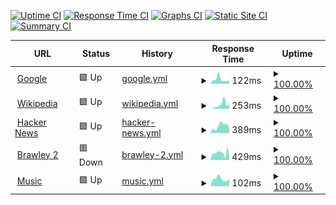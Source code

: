 [![Uptime CI](https://github.com/youngcaptains/upptime/workflows/Uptime%20CI/badge.svg)](https://github.com/youngcaptains/upptime/actions?query=workflow%3A%22Uptime+CI%22)
[![Response Time CI](https://github.com/youngcaptains/upptime/workflows/Response%20Time%20CI/badge.svg)](https://github.com/youngcaptains/upptime/actions?query=workflow%3A%22Response+Time+CI%22)
[![Graphs CI](https://github.com/youngcaptains/upptime/workflows/Graphs%20CI/badge.svg)](https://github.com/youngcaptains/upptime/actions?query=workflow%3A%22Graphs+CI%22)
[![Static Site CI](https://github.com/youngcaptains/upptime/workflows/Static%20Site%20CI/badge.svg)](https://github.com/youngcaptains/upptime/actions?query=workflow%3A%22Static+Site+CI%22)
[![Summary CI](https://github.com/youngcaptains/upptime/workflows/Summary%20CI/badge.svg)](https://github.com/youngcaptains/upptime/actions?query=workflow%3A%22Summary+CI%22)

<!--start: status pages-->
<!-- This summary is generated by Upptime (https://github.com/upptime/upptime) -->
<!-- Do not edit this manually, your changes will be overwritten -->
<!-- prettier-ignore -->
| URL | Status | History | Response Time | Uptime |
| --- | ------ | ------- | ------------- | ------ |
| <img alt="" src="https://icons.duckduckgo.com/ip3/www.google.com.ico" height="13"> [Google](https://www.google.com) | 🟩 Up | [google.yml](https://github.com/youngcaptains/upptime/commits/HEAD/history/google.yml) | <details><summary><img alt="Response time graph" src="./graphs/google/response-time-week.png" height="20"> 122ms</summary><br><a href="https://youngcaptains.github.io/upptime/history/google"><img alt="Response time 96" src="https://img.shields.io/endpoint?url=https%3A%2F%2Fraw.githubusercontent.com%2Fyoungcaptains%2Fupptime%2FHEAD%2Fapi%2Fgoogle%2Fresponse-time.json"></a><br><a href="https://youngcaptains.github.io/upptime/history/google"><img alt="24-hour response time 67" src="https://img.shields.io/endpoint?url=https%3A%2F%2Fraw.githubusercontent.com%2Fyoungcaptains%2Fupptime%2FHEAD%2Fapi%2Fgoogle%2Fresponse-time-day.json"></a><br><a href="https://youngcaptains.github.io/upptime/history/google"><img alt="7-day response time 122" src="https://img.shields.io/endpoint?url=https%3A%2F%2Fraw.githubusercontent.com%2Fyoungcaptains%2Fupptime%2FHEAD%2Fapi%2Fgoogle%2Fresponse-time-week.json"></a><br><a href="https://youngcaptains.github.io/upptime/history/google"><img alt="30-day response time 106" src="https://img.shields.io/endpoint?url=https%3A%2F%2Fraw.githubusercontent.com%2Fyoungcaptains%2Fupptime%2FHEAD%2Fapi%2Fgoogle%2Fresponse-time-month.json"></a><br><a href="https://youngcaptains.github.io/upptime/history/google"><img alt="1-year response time 98" src="https://img.shields.io/endpoint?url=https%3A%2F%2Fraw.githubusercontent.com%2Fyoungcaptains%2Fupptime%2FHEAD%2Fapi%2Fgoogle%2Fresponse-time-year.json"></a></details> | <details><summary><a href="https://youngcaptains.github.io/upptime/history/google">100.00%</a></summary><a href="https://youngcaptains.github.io/upptime/history/google"><img alt="All-time uptime 100.00%" src="https://img.shields.io/endpoint?url=https%3A%2F%2Fraw.githubusercontent.com%2Fyoungcaptains%2Fupptime%2FHEAD%2Fapi%2Fgoogle%2Fuptime.json"></a><br><a href="https://youngcaptains.github.io/upptime/history/google"><img alt="24-hour uptime 100.00%" src="https://img.shields.io/endpoint?url=https%3A%2F%2Fraw.githubusercontent.com%2Fyoungcaptains%2Fupptime%2FHEAD%2Fapi%2Fgoogle%2Fuptime-day.json"></a><br><a href="https://youngcaptains.github.io/upptime/history/google"><img alt="7-day uptime 100.00%" src="https://img.shields.io/endpoint?url=https%3A%2F%2Fraw.githubusercontent.com%2Fyoungcaptains%2Fupptime%2FHEAD%2Fapi%2Fgoogle%2Fuptime-week.json"></a><br><a href="https://youngcaptains.github.io/upptime/history/google"><img alt="30-day uptime 100.00%" src="https://img.shields.io/endpoint?url=https%3A%2F%2Fraw.githubusercontent.com%2Fyoungcaptains%2Fupptime%2FHEAD%2Fapi%2Fgoogle%2Fuptime-month.json"></a><br><a href="https://youngcaptains.github.io/upptime/history/google"><img alt="1-year uptime 100.00%" src="https://img.shields.io/endpoint?url=https%3A%2F%2Fraw.githubusercontent.com%2Fyoungcaptains%2Fupptime%2FHEAD%2Fapi%2Fgoogle%2Fuptime-year.json"></a></details>
| <img alt="" src="https://icons.duckduckgo.com/ip3/en.wikipedia.org.ico" height="13"> [Wikipedia](https://en.wikipedia.org) | 🟩 Up | [wikipedia.yml](https://github.com/youngcaptains/upptime/commits/HEAD/history/wikipedia.yml) | <details><summary><img alt="Response time graph" src="./graphs/wikipedia/response-time-week.png" height="20"> 253ms</summary><br><a href="https://youngcaptains.github.io/upptime/history/wikipedia"><img alt="Response time 211" src="https://img.shields.io/endpoint?url=https%3A%2F%2Fraw.githubusercontent.com%2Fyoungcaptains%2Fupptime%2FHEAD%2Fapi%2Fwikipedia%2Fresponse-time.json"></a><br><a href="https://youngcaptains.github.io/upptime/history/wikipedia"><img alt="24-hour response time 241" src="https://img.shields.io/endpoint?url=https%3A%2F%2Fraw.githubusercontent.com%2Fyoungcaptains%2Fupptime%2FHEAD%2Fapi%2Fwikipedia%2Fresponse-time-day.json"></a><br><a href="https://youngcaptains.github.io/upptime/history/wikipedia"><img alt="7-day response time 253" src="https://img.shields.io/endpoint?url=https%3A%2F%2Fraw.githubusercontent.com%2Fyoungcaptains%2Fupptime%2FHEAD%2Fapi%2Fwikipedia%2Fresponse-time-week.json"></a><br><a href="https://youngcaptains.github.io/upptime/history/wikipedia"><img alt="30-day response time 208" src="https://img.shields.io/endpoint?url=https%3A%2F%2Fraw.githubusercontent.com%2Fyoungcaptains%2Fupptime%2FHEAD%2Fapi%2Fwikipedia%2Fresponse-time-month.json"></a><br><a href="https://youngcaptains.github.io/upptime/history/wikipedia"><img alt="1-year response time 211" src="https://img.shields.io/endpoint?url=https%3A%2F%2Fraw.githubusercontent.com%2Fyoungcaptains%2Fupptime%2FHEAD%2Fapi%2Fwikipedia%2Fresponse-time-year.json"></a></details> | <details><summary><a href="https://youngcaptains.github.io/upptime/history/wikipedia">100.00%</a></summary><a href="https://youngcaptains.github.io/upptime/history/wikipedia"><img alt="All-time uptime 100.00%" src="https://img.shields.io/endpoint?url=https%3A%2F%2Fraw.githubusercontent.com%2Fyoungcaptains%2Fupptime%2FHEAD%2Fapi%2Fwikipedia%2Fuptime.json"></a><br><a href="https://youngcaptains.github.io/upptime/history/wikipedia"><img alt="24-hour uptime 100.00%" src="https://img.shields.io/endpoint?url=https%3A%2F%2Fraw.githubusercontent.com%2Fyoungcaptains%2Fupptime%2FHEAD%2Fapi%2Fwikipedia%2Fuptime-day.json"></a><br><a href="https://youngcaptains.github.io/upptime/history/wikipedia"><img alt="7-day uptime 100.00%" src="https://img.shields.io/endpoint?url=https%3A%2F%2Fraw.githubusercontent.com%2Fyoungcaptains%2Fupptime%2FHEAD%2Fapi%2Fwikipedia%2Fuptime-week.json"></a><br><a href="https://youngcaptains.github.io/upptime/history/wikipedia"><img alt="30-day uptime 100.00%" src="https://img.shields.io/endpoint?url=https%3A%2F%2Fraw.githubusercontent.com%2Fyoungcaptains%2Fupptime%2FHEAD%2Fapi%2Fwikipedia%2Fuptime-month.json"></a><br><a href="https://youngcaptains.github.io/upptime/history/wikipedia"><img alt="1-year uptime 100.00%" src="https://img.shields.io/endpoint?url=https%3A%2F%2Fraw.githubusercontent.com%2Fyoungcaptains%2Fupptime%2FHEAD%2Fapi%2Fwikipedia%2Fuptime-year.json"></a></details>
| <img alt="" src="https://icons.duckduckgo.com/ip3/news.ycombinator.com.ico" height="13"> [Hacker News](https://news.ycombinator.com) | 🟩 Up | [hacker-news.yml](https://github.com/youngcaptains/upptime/commits/HEAD/history/hacker-news.yml) | <details><summary><img alt="Response time graph" src="./graphs/hacker-news/response-time-week.png" height="20"> 389ms</summary><br><a href="https://youngcaptains.github.io/upptime/history/hacker-news"><img alt="Response time 307" src="https://img.shields.io/endpoint?url=https%3A%2F%2Fraw.githubusercontent.com%2Fyoungcaptains%2Fupptime%2FHEAD%2Fapi%2Fhacker-news%2Fresponse-time.json"></a><br><a href="https://youngcaptains.github.io/upptime/history/hacker-news"><img alt="24-hour response time 407" src="https://img.shields.io/endpoint?url=https%3A%2F%2Fraw.githubusercontent.com%2Fyoungcaptains%2Fupptime%2FHEAD%2Fapi%2Fhacker-news%2Fresponse-time-day.json"></a><br><a href="https://youngcaptains.github.io/upptime/history/hacker-news"><img alt="7-day response time 389" src="https://img.shields.io/endpoint?url=https%3A%2F%2Fraw.githubusercontent.com%2Fyoungcaptains%2Fupptime%2FHEAD%2Fapi%2Fhacker-news%2Fresponse-time-week.json"></a><br><a href="https://youngcaptains.github.io/upptime/history/hacker-news"><img alt="30-day response time 338" src="https://img.shields.io/endpoint?url=https%3A%2F%2Fraw.githubusercontent.com%2Fyoungcaptains%2Fupptime%2FHEAD%2Fapi%2Fhacker-news%2Fresponse-time-month.json"></a><br><a href="https://youngcaptains.github.io/upptime/history/hacker-news"><img alt="1-year response time 302" src="https://img.shields.io/endpoint?url=https%3A%2F%2Fraw.githubusercontent.com%2Fyoungcaptains%2Fupptime%2FHEAD%2Fapi%2Fhacker-news%2Fresponse-time-year.json"></a></details> | <details><summary><a href="https://youngcaptains.github.io/upptime/history/hacker-news">100.00%</a></summary><a href="https://youngcaptains.github.io/upptime/history/hacker-news"><img alt="All-time uptime 100.00%" src="https://img.shields.io/endpoint?url=https%3A%2F%2Fraw.githubusercontent.com%2Fyoungcaptains%2Fupptime%2FHEAD%2Fapi%2Fhacker-news%2Fuptime.json"></a><br><a href="https://youngcaptains.github.io/upptime/history/hacker-news"><img alt="24-hour uptime 100.00%" src="https://img.shields.io/endpoint?url=https%3A%2F%2Fraw.githubusercontent.com%2Fyoungcaptains%2Fupptime%2FHEAD%2Fapi%2Fhacker-news%2Fuptime-day.json"></a><br><a href="https://youngcaptains.github.io/upptime/history/hacker-news"><img alt="7-day uptime 100.00%" src="https://img.shields.io/endpoint?url=https%3A%2F%2Fraw.githubusercontent.com%2Fyoungcaptains%2Fupptime%2FHEAD%2Fapi%2Fhacker-news%2Fuptime-week.json"></a><br><a href="https://youngcaptains.github.io/upptime/history/hacker-news"><img alt="30-day uptime 100.00%" src="https://img.shields.io/endpoint?url=https%3A%2F%2Fraw.githubusercontent.com%2Fyoungcaptains%2Fupptime%2FHEAD%2Fapi%2Fhacker-news%2Fuptime-month.json"></a><br><a href="https://youngcaptains.github.io/upptime/history/hacker-news"><img alt="1-year uptime 100.00%" src="https://img.shields.io/endpoint?url=https%3A%2F%2Fraw.githubusercontent.com%2Fyoungcaptains%2Fupptime%2FHEAD%2Fapi%2Fhacker-news%2Fuptime-year.json"></a></details>
| <img alt="" src="https://icons.duckduckgo.com/ip3/cruelajarevents.teambrawley.repl.co.ico" height="13"> [Brawley 2](https://cruelajarevents.teambrawley.repl.co/) | 🟥 Down | [brawley-2.yml](https://github.com/youngcaptains/upptime/commits/HEAD/history/brawley-2.yml) | <details><summary><img alt="Response time graph" src="./graphs/brawley-2/response-time-week.png" height="20"> 429ms</summary><br><a href="https://youngcaptains.github.io/upptime/history/brawley-2"><img alt="Response time 446" src="https://img.shields.io/endpoint?url=https%3A%2F%2Fraw.githubusercontent.com%2Fyoungcaptains%2Fupptime%2FHEAD%2Fapi%2Fbrawley-2%2Fresponse-time.json"></a><br><a href="https://youngcaptains.github.io/upptime/history/brawley-2"><img alt="24-hour response time 357" src="https://img.shields.io/endpoint?url=https%3A%2F%2Fraw.githubusercontent.com%2Fyoungcaptains%2Fupptime%2FHEAD%2Fapi%2Fbrawley-2%2Fresponse-time-day.json"></a><br><a href="https://youngcaptains.github.io/upptime/history/brawley-2"><img alt="7-day response time 429" src="https://img.shields.io/endpoint?url=https%3A%2F%2Fraw.githubusercontent.com%2Fyoungcaptains%2Fupptime%2FHEAD%2Fapi%2Fbrawley-2%2Fresponse-time-week.json"></a><br><a href="https://youngcaptains.github.io/upptime/history/brawley-2"><img alt="30-day response time 446" src="https://img.shields.io/endpoint?url=https%3A%2F%2Fraw.githubusercontent.com%2Fyoungcaptains%2Fupptime%2FHEAD%2Fapi%2Fbrawley-2%2Fresponse-time-month.json"></a><br><a href="https://youngcaptains.github.io/upptime/history/brawley-2"><img alt="1-year response time 446" src="https://img.shields.io/endpoint?url=https%3A%2F%2Fraw.githubusercontent.com%2Fyoungcaptains%2Fupptime%2FHEAD%2Fapi%2Fbrawley-2%2Fresponse-time-year.json"></a></details> | <details><summary><a href="https://youngcaptains.github.io/upptime/history/brawley-2">100.00%</a></summary><a href="https://youngcaptains.github.io/upptime/history/brawley-2"><img alt="All-time uptime 100.00%" src="https://img.shields.io/endpoint?url=https%3A%2F%2Fraw.githubusercontent.com%2Fyoungcaptains%2Fupptime%2FHEAD%2Fapi%2Fbrawley-2%2Fuptime.json"></a><br><a href="https://youngcaptains.github.io/upptime/history/brawley-2"><img alt="24-hour uptime 100.00%" src="https://img.shields.io/endpoint?url=https%3A%2F%2Fraw.githubusercontent.com%2Fyoungcaptains%2Fupptime%2FHEAD%2Fapi%2Fbrawley-2%2Fuptime-day.json"></a><br><a href="https://youngcaptains.github.io/upptime/history/brawley-2"><img alt="7-day uptime 100.00%" src="https://img.shields.io/endpoint?url=https%3A%2F%2Fraw.githubusercontent.com%2Fyoungcaptains%2Fupptime%2FHEAD%2Fapi%2Fbrawley-2%2Fuptime-week.json"></a><br><a href="https://youngcaptains.github.io/upptime/history/brawley-2"><img alt="30-day uptime 100.00%" src="https://img.shields.io/endpoint?url=https%3A%2F%2Fraw.githubusercontent.com%2Fyoungcaptains%2Fupptime%2FHEAD%2Fapi%2Fbrawley-2%2Fuptime-month.json"></a><br><a href="https://youngcaptains.github.io/upptime/history/brawley-2"><img alt="1-year uptime 100.00%" src="https://img.shields.io/endpoint?url=https%3A%2F%2Fraw.githubusercontent.com%2Fyoungcaptains%2Fupptime%2FHEAD%2Fapi%2Fbrawley-2%2Fuptime-year.json"></a></details>
| <img alt="" src="https://icons.duckduckgo.com/ip3/music.youtube.com.ico" height="13"> [Music](https://music.youtube.com) | 🟩 Up | [music.yml](https://github.com/youngcaptains/upptime/commits/HEAD/history/music.yml) | <details><summary><img alt="Response time graph" src="./graphs/music/response-time-week.png" height="20"> 102ms</summary><br><a href="https://youngcaptains.github.io/upptime/history/music"><img alt="Response time 105" src="https://img.shields.io/endpoint?url=https%3A%2F%2Fraw.githubusercontent.com%2Fyoungcaptains%2Fupptime%2FHEAD%2Fapi%2Fmusic%2Fresponse-time.json"></a><br><a href="https://youngcaptains.github.io/upptime/history/music"><img alt="24-hour response time 90" src="https://img.shields.io/endpoint?url=https%3A%2F%2Fraw.githubusercontent.com%2Fyoungcaptains%2Fupptime%2FHEAD%2Fapi%2Fmusic%2Fresponse-time-day.json"></a><br><a href="https://youngcaptains.github.io/upptime/history/music"><img alt="7-day response time 102" src="https://img.shields.io/endpoint?url=https%3A%2F%2Fraw.githubusercontent.com%2Fyoungcaptains%2Fupptime%2FHEAD%2Fapi%2Fmusic%2Fresponse-time-week.json"></a><br><a href="https://youngcaptains.github.io/upptime/history/music"><img alt="30-day response time 105" src="https://img.shields.io/endpoint?url=https%3A%2F%2Fraw.githubusercontent.com%2Fyoungcaptains%2Fupptime%2FHEAD%2Fapi%2Fmusic%2Fresponse-time-month.json"></a><br><a href="https://youngcaptains.github.io/upptime/history/music"><img alt="1-year response time 105" src="https://img.shields.io/endpoint?url=https%3A%2F%2Fraw.githubusercontent.com%2Fyoungcaptains%2Fupptime%2FHEAD%2Fapi%2Fmusic%2Fresponse-time-year.json"></a></details> | <details><summary><a href="https://youngcaptains.github.io/upptime/history/music">100.00%</a></summary><a href="https://youngcaptains.github.io/upptime/history/music"><img alt="All-time uptime 100.00%" src="https://img.shields.io/endpoint?url=https%3A%2F%2Fraw.githubusercontent.com%2Fyoungcaptains%2Fupptime%2FHEAD%2Fapi%2Fmusic%2Fuptime.json"></a><br><a href="https://youngcaptains.github.io/upptime/history/music"><img alt="24-hour uptime 100.00%" src="https://img.shields.io/endpoint?url=https%3A%2F%2Fraw.githubusercontent.com%2Fyoungcaptains%2Fupptime%2FHEAD%2Fapi%2Fmusic%2Fuptime-day.json"></a><br><a href="https://youngcaptains.github.io/upptime/history/music"><img alt="7-day uptime 100.00%" src="https://img.shields.io/endpoint?url=https%3A%2F%2Fraw.githubusercontent.com%2Fyoungcaptains%2Fupptime%2FHEAD%2Fapi%2Fmusic%2Fuptime-week.json"></a><br><a href="https://youngcaptains.github.io/upptime/history/music"><img alt="30-day uptime 100.00%" src="https://img.shields.io/endpoint?url=https%3A%2F%2Fraw.githubusercontent.com%2Fyoungcaptains%2Fupptime%2FHEAD%2Fapi%2Fmusic%2Fuptime-month.json"></a><br><a href="https://youngcaptains.github.io/upptime/history/music"><img alt="1-year uptime 100.00%" src="https://img.shields.io/endpoint?url=https%3A%2F%2Fraw.githubusercontent.com%2Fyoungcaptains%2Fupptime%2FHEAD%2Fapi%2Fmusic%2Fuptime-year.json"></a></details>

<!--end: status pages-->
